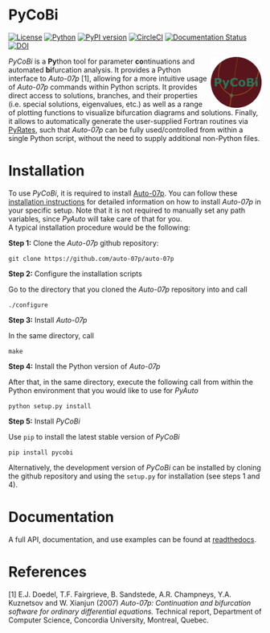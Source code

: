 # PyCoBi

[![License](https://img.shields.io/github/license/pyrates-neuroscience/PyCoBi.svg)](https://github.com/pyrates-neuroscience/PyCoBi)
[![Python](https://img.shields.io/pypi/pyversions/pycobi.svg?style=plastic)](https://badge.fury.io/py/pycobi)
[![PyPI version](https://badge.fury.io/py/pycobi.svg)](https://badge.fury.io/py/pycobi)
[![CircleCI](https://circleci.com/gh/pyrates-neuroscience/PyCoBi.svg?style=svg)](https://circleci.com/gh/pyrates-neuroscience/PyCoBi)
[![Documentation Status](https://readthedocs.org/projects/pycobi/badge/?version=latest)](https://pycobi.readthedocs.io/en/latest/?badge=latest)
[![DOI](https://zenodo.org/badge/448007450.svg)](https://zenodo.org/badge/latestdoi/448007450)

<img src="PyCoBi_logo_color.png" width="20%" heigth="20%" align="right">

*PyCoBi* is a **Py**thon tool for parameter **co**ntinuations and automated **bi**furcation analysis.
It provides a Python interface to *Auto-07p* [1], allowing for a more intuitive usage of *Auto-07p* commands within Python scripts. 
It provides direct access to solutions, branches, and their properties (i.e. special solutions, eigenvalues, etc.) as well as a range of plotting 
functions to visualize bifurcation diagrams and solutions.
Finally, it allows to automatically generate the user-supplied Fortran routines via [PyRates](https://github.com/pyrates-neuroscience/PyRates),
such that *Auto-07p* can be fully used/controlled from within a single Python script, 
without the need to supply additional non-Python files.

Installation
============

To use *PyCoBi*, it is required to install [Auto-07p](https://github.com/auto-07p/auto-07p).
You can follow these [installation instructions](https://github.com/auto-07p/auto-07p/tree/master/doc) for detailed 
information on how to install *Auto-07p* in your specific setup.
Note that it is not required to manually set any path variables, since *PyAuto* will take care of that for you.  
A typical installation procedure would be the following:

**Step 1:** Clone the *Auto-07p* github repository:

```shell
git clone https://github.com/auto-07p/auto-07p
```

**Step 2:** Configure the installation scripts

Go to the directory that you cloned the *Auto-07p* repository into and call

```shell
./configure
```

**Step 3:** Install *Auto-07p*

In the same directory, call

```shell
make
```

**Step 4:** Install the Python version of *Auto-07p*

After that, in the same directory, execute the following call from within the Python environment that you would like to use for *PyAuto*

```shell
python setup.py install
```

**Step 5:** Install *PyCoBi*

Use `pip` to install the latest stable version of *PyCoBi*

```shell
pip install pycobi
```

Alternatively, the development version of *PyCoBi* can be installed by cloning the github 
repository and using the `setup.py` for installation (see steps 1 and 4). 

Documentation
=============

A full API, documentation, and use examples can be found at [readthedocs](https://pycobi.readthedocs.io/en/latest/).

References
==========
 
[1] E.J. Doedel, T.F. Fairgrieve, B. Sandstede, A.R. Champneys, Y.A. Kuznetsov and W. Xianjun (2007) *Auto-07p:
       Continuation and bifurcation software for ordinary differential equations.* Technical report,
       Department of Computer Science, Concordia University, Montreal, Quebec.

